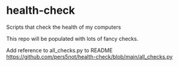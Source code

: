 # health-check
Scripts that check the health of my computers

This repo will be populated with lots of fancy checks.

Add reference to all_checks.py to README
https://github.com/pers5not/health-check/blob/main/all_checks.py

